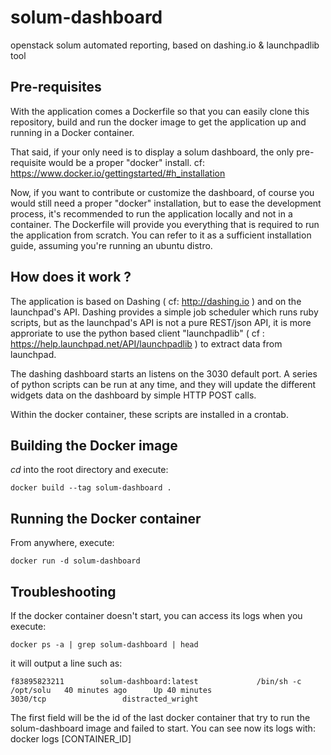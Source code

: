 solum-dashboard
===============

openstack solum automated reporting, based on dashing.io &amp; launchpadlib tool

Pre-requisites
--------------

With the application comes a Dockerfile so that you can easily clone this repository, build and run the docker image to get the application up and running in a Docker container.

That said, if your only need is to display a solum dashboard, the only pre-requisite would be a proper "docker" install. cf: https://www.docker.io/gettingstarted/#h_installation

Now, if you want to contribute or customize the dashboard, of course you would still need a proper "docker" installation, but to ease the development process, it's recommended to run the application locally and not in a container. The Dockerfile will provide you everything that is required to run the application from scratch. You can refer to it as a sufficient installation guide, assuming you're running an ubuntu distro.

How does it work ?
------------------

The application is based on Dashing ( cf: http://dashing.io ) and on the launchpad's API.
Dashing provides a simple job scheduler which runs ruby scripts, but as the launchpad's API is not a pure REST/json API, it is more approriate to use the python based client "launchpadlib" ( cf : https://help.launchpad.net/API/launchpadlib ) to extract data from launchpad.

The dashing dashboard starts an listens on the 3030 default port. A series of python scripts can be run at any time, and they will update the different widgets data on the dashboard by simple HTTP POST calls.

Within the docker container, these scripts are installed in a crontab.


Building the Docker image
-------------------------

*cd* into the root directory and execute:

	docker build --tag solum-dashboard .

Running the Docker container
----------------------------

From anywhere, execute: 

	docker run -d solum-dashboard

Troubleshooting
---------------

If the docker container doesn't start, you can access its logs when you execute:

	docker ps -a | grep solum-dashboard | head

it will output a line such as: 

	f83895823211        solum-dashboard:latest             /bin/sh -c /opt/solu   40 minutes ago      Up 40 minutes                    3030/tcp                 distracted_wright

The first field will be the id of the last docker container that try to run the solum-dashboard image and failed to start. You can see now its logs with:
	docker logs [CONTAINER_ID]
